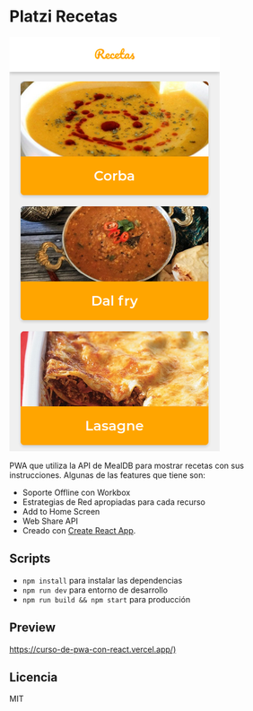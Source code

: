 # Platzi Recetas

![Captura de Recetas](.readme-static/captura.png)

PWA que utiliza la API de MealDB para mostrar recetas con sus instrucciones. Algunas de las features que tiene son:

* Soporte Offline con Workbox
* Estrategias de Red apropiadas para cada recurso
* Add to Home Screen
* Web Share API
* Creado con [Create React App](https://github.com/facebookincubator/create-react-app).

## Scripts

* `npm install` para instalar las dependencias
* `npm run dev` para entorno de desarrollo
* `npm run build && npm start` para producción

## Preview

<https://curso-de-pwa-con-react.vercel.app/)>

## Licencia

MIT